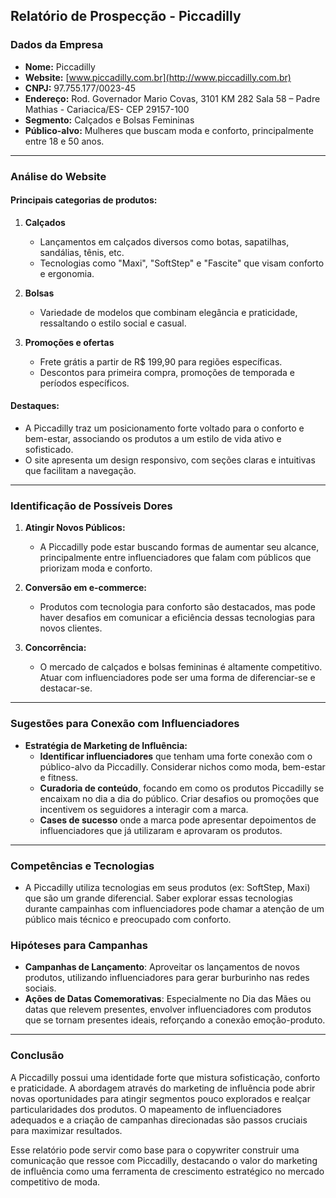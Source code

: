 ## Relatório de Prospecção - Piccadilly

### Dados da Empresa
- **Nome:** Piccadilly
- **Website:** [www.piccadilly.com.br](http://www.piccadilly.com.br)
- **CNPJ:** 97.755.177/0023-45
- **Endereço:** Rod. Governador Mario Covas, 3101 KM 282 Sala 58 – Padre Mathias - Cariacica/ES-  CEP 29157-100
- **Segmento:** Calçados e Bolsas Femininas
- **Público-alvo:** Mulheres que buscam moda e conforto, principalmente entre 18 e 50 anos.

---

### Análise do Website
#### Principais categorias de produtos:
1. **Calçados**
   - Lançamentos em calçados diversos como botas, sapatilhas, sandálias, tênis, etc.
   - Tecnologias como "Maxi", "SoftStep" e "Fascite" que visam conforto e ergonomia.

2. **Bolsas**
   - Variedade de modelos que combinam elegância e praticidade, ressaltando o estilo social e casual.

3. **Promoções e ofertas**
   - Frete grátis a partir de R$ 199,90 para regiões específicas.
   - Descontos para primeira compra, promoções de temporada e períodos específicos.

#### Destaques:
- A Piccadilly traz um posicionamento forte voltado para o conforto e bem-estar, associando os produtos a um estilo de vida ativo e sofisticado.
- O site apresenta um design responsivo, com seções claras e intuitivas que facilitam a navegação.

---

### Identificação de Possíveis Dores
1. **Atingir Novos Públicos:**
   - A Piccadilly pode estar buscando formas de aumentar seu alcance, principalmente entre influenciadores que falam com públicos que priorizam moda e conforto.

2. **Conversão em e-commerce:**
   - Produtos com tecnologia para conforto são destacados, mas pode haver desafios em comunicar a eficiência dessas tecnologias para novos clientes.

3. **Concorrência:**
   - O mercado de calçados e bolsas femininas é altamente competitivo. Atuar com influenciadores pode ser uma forma de diferenciar-se e destacar-se.

---

### Sugestões para Conexão com Influenciadores
- **Estratégia de Marketing de Influência:**
  - **Identificar influenciadores** que tenham uma forte conexão com o público-alvo da Piccadilly. Considerar nichos como moda, bem-estar e fitness.
  - **Curadoria de conteúdo**, focando em como os produtos Piccadilly se encaixam no dia a dia do público. Criar desafios ou promoções que incentivem os seguidores a interagir com a marca.
  - **Cases de sucesso** onde a marca pode apresentar depoimentos de influenciadores que já utilizaram e aprovaram os produtos.

---

### Competências e Tecnologias
- A Piccadilly utiliza tecnologias em seus produtos (ex: SoftStep, Maxi) que são um grande diferencial. Saber explorar essas tecnologias durante campainhas com influenciadores pode chamar a atenção de um público mais técnico e preocupado com conforto.

### Hipóteses para Campanhas
- **Campanhas de Lançamento**: Aproveitar os lançamentos de novos produtos, utilizando influenciadores para gerar burburinho nas redes sociais.
- **Ações de Datas Comemorativas**: Especialmente no Dia das Mães ou datas que relevem presentes, envolver influenciadores com produtos que se tornam presentes ideais, reforçando a conexão emoção-produto.

---

### Conclusão
A Piccadilly possui uma identidade forte que mistura sofisticação, conforto e praticidade. A abordagem através do marketing de influência pode abrir novas oportunidades para atingir segmentos pouco explorados e realçar particularidades dos produtos. O mapeamento de influenciadores adequados e a criação de campanhas direcionadas são passos cruciais para maximizar resultados. 

Esse relatório pode servir como base para o copywriter construir uma comunicação que ressoe com Piccadilly, destacando o valor do marketing de influência como uma ferramenta de crescimento estratégico no mercado competitivo de moda.